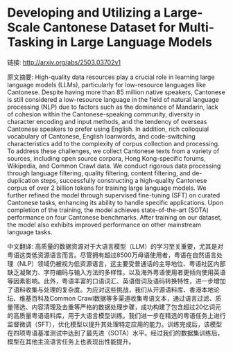 # Developing and Utilizing a Large-Scale Cantonese Dataset for Multi-Tasking in Large Language Models

链接: http://arxiv.org/abs/2503.03702v1

原文摘要:
High-quality data resources play a crucial role in learning large language
models (LLMs), particularly for low-resource languages like Cantonese. Despite
having more than 85 million native speakers, Cantonese is still considered a
low-resource language in the field of natural language processing (NLP) due to
factors such as the dominance of Mandarin, lack of cohesion within the
Cantonese-speaking community, diversity in character encoding and input
methods, and the tendency of overseas Cantonese speakers to prefer using
English. In addition, rich colloquial vocabulary of Cantonese, English
loanwords, and code-switching characteristics add to the complexity of corpus
collection and processing. To address these challenges, we collect Cantonese
texts from a variety of sources, including open source corpora, Hong
Kong-specific forums, Wikipedia, and Common Crawl data. We conduct rigorous
data processing through language filtering, quality filtering, content
filtering, and de-duplication steps, successfully constructing a high-quality
Cantonese corpus of over 2 billion tokens for training large language models.
We further refined the model through supervised fine-tuning (SFT) on curated
Cantonese tasks, enhancing its ability to handle specific applications. Upon
completion of the training, the model achieves state-of-the-art (SOTA)
performance on four Cantonese benchmarks. After training on our dataset, the
model also exhibits improved performance on other mainstream language tasks.

中文翻译:
高质量的数据资源对于大语言模型（LLM）的学习至关重要，尤其是对粤语这类低资源语言而言。尽管拥有超过8500万母语使用者，粤语在自然语言处理（NLP）领域仍被视为低资源语言，这主要受普通话的主导地位、粤语社区内部缺乏凝聚力、字符编码与输入方法的多样性，以及海外粤语使用者更倾向使用英语等因素影响。此外，粤语丰富的口语词汇、英语借词及语码转换特性，进一步增加了语料收集与处理的复杂度。为应对这些挑战，我们从开源语料库、香港本地论坛、维基百科及Common Crawl数据等多渠道收集粤语文本，通过语言过滤、质量筛选、内容清理及去重等严格的数据处理步骤，成功构建了包含超过20亿词元的高质量粤语语料库，用于大语言模型训练。我们进一步在精选的粤语任务上进行监督微调（SFT），优化模型以提升其处理特定应用的能力。训练完成后，该模型在四项粤语基准测试中达到了最先进（SOTA）水平。经过我们的数据集训练后，模型在其他主流语言任务上也表现出性能提升。
